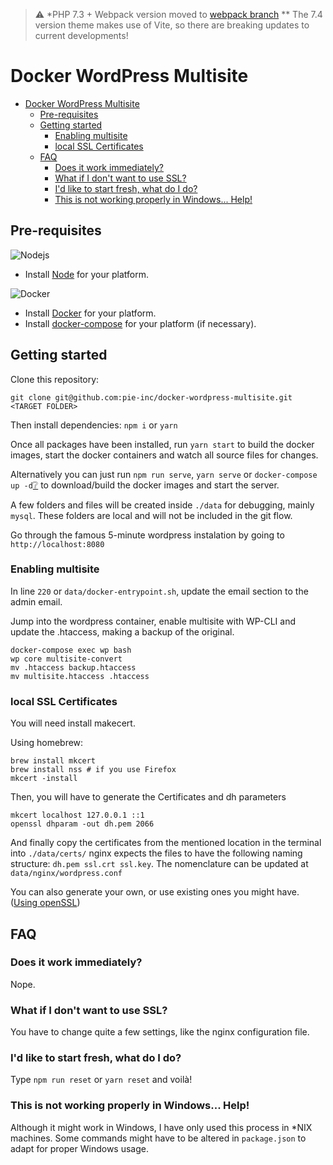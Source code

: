 > :warning: *PHP 7.3 + Webpack version moved to [webpack branch](/pie-inc/docker-wordpress-multisite/tree/webpack) ** The 7.4 version theme makes use of Vite, so there are breaking updates to current developments!

# Docker WordPress Multisite
- [Docker WordPress Multisite](#docker-wordpress-multisite)
  - [Pre-requisites](#pre-requisites)
  - [Getting started](#getting-started)
    - [Enabling multisite](#enabling-multisite)
    - [local SSL Certificates](#local-ssl-certificates)
  - [FAQ](#faq)
    - [Does it work immediately?](#does-it-work-immediately)
    - [What if I don't want to use SSL?](#what-if-i-dont-want-to-use-ssl)
    - [I'd like to start fresh, what do I do?](#id-like-to-start-fresh-what-do-i-do)
    - [This is not working properly in Windows... Help!](#this-is-not-working-properly-in-windows-help)

## Pre-requisites
![Nodejs](https://png.icons8.com/color/50/000000/nodejs.png)
* Install [Node](https://nodejs.org/) for your platform.

![Docker](https://png.icons8.com/color/50/000000/docker.png)
* Install [Docker](https://www.docker.com/get-docker) for your platform.
* Install [docker-compose](https://docs.docker.com/compose/install/) for your platform (if necessary).

## Getting started
Clone this repository:
```
git clone git@github.com:pie-inc/docker-wordpress-multisite.git <TARGET FOLDER>
```

Then install dependencies: ```npm i``` or ```yarn```

Once all packages have been installed, run ```yarn start``` to build the docker images, start the docker containers and watch all source files for changes.

Alternatively you can just run ```npm run serve```, ```yarn serve``` or ```docker-compose up -d```[❔](https://docs.docker.com/compose/reference/up/) to download/build the docker images and start the server.

A few folders and files will be created inside ```./data``` for debugging, mainly ```mysql```. These folders are local and will not be included in the git flow.

Go through the famous 5-minute wordpress instalation by going to ```http://localhost:8080```

### Enabling multisite
In line `220` or `data/docker-entrypoint.sh`, update the email section to the admin email.

Jump into the wordpress container, enable multisite with WP-CLI and update the .htaccess, making a backup of the original.

```SHELL
docker-compose exec wp bash
wp core multisite-convert
mv .htaccess backup.htaccess
mv multisite.htaccess .htaccess
```

### local SSL Certificates
You will need install makecert.

Using homebrew:
```SHELL
brew install mkcert
brew install nss # if you use Firefox
mkcert -install
```

Then, you will have to generate the Certificates and dh parameters
```SHELL
mkcert localhost 127.0.0.1 ::1
openssl dhparam -out dh.pem 2066
```

And finally copy the certificates from the mentioned location in the terminal into ```./data/certs/```
nginx expects the files to have the following naming structure: `dh.pem ssl.crt ssl.key`. The nomenclature can be updated at `data/nginx/wordpress.conf`

You can also generate your own, or use existing ones you might have. 
([Using openSSL](https://www.openssl.org/docs/manmaster/man1/openssl-req.html))

## FAQ
### Does it work immediately?
Nope.

### What if I don't want to use SSL?
You have to change quite a few settings, like the nginx configuration file.

### I'd like to start fresh, what do I do?
Type ```npm run reset``` or ```yarn reset``` and voilà!

### This is not working properly in Windows... Help!
Although it might work in Windows, I have only used this process in *NIX machines. Some commands might have to be altered in `package.json` to adapt for proper Windows usage.
